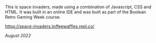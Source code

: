 This is space invaders, made using a combination of Javascript, CSS and HTML. 
It was built in an online IDE and was built as part of the Boolean Retro Gaming Week course.

https://space-invaders.toffeewaffles.repl.co/

*August 2022*

